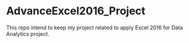 # AdvanceExcel2016_Project
This repo intend to keep my project related to apply Excel 2016 for Data Analytics project. 
